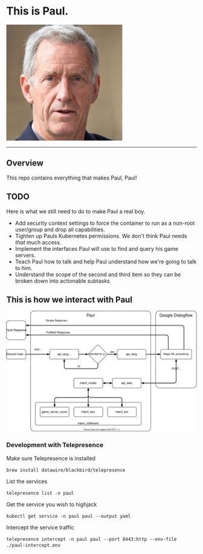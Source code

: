 # This is Paul.
![alt text](docs/images/small-paul.jpg)

---
## Overview
This repo contains everything that makes Paul, Paul!

## TODO
Here is what we still need to do to make Paul a real boy.

- Add security context settings to force the container to run as a non-root user/group and drop all capabilities.
- Tighten up Pauls Kubernetes permissions. We don't think Paul needs *that* much access.
- Implement the interfaces Paul will use to find and query his game servers.
- Teach Paul how to talk and help Paul understand how we're going to talk to him.
- Understand the scope of the second and third item so they can be broken down into actionable subtasks

## This is how we interact with Paul
![alt text](docs/paul.drawio.svg)

### Development with Telepresence
Make sure Telepresence is installed
```
brew install datawire/blackbird/telepresence
```

List the services
```
telepresence list -n paul
```

Get the service you wish to highjack
```
kubectl get service -n paul paul --output yaml
```

Intercept the service traffic
```
telepresence intercept -n paul paul --port 8443:http --env-file ./paul-intercept.env
```